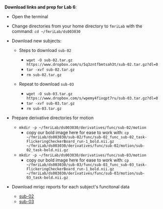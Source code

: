 
**Download links and prep for Lab 6**: <br/>

*  Open the terminal
*  Change directories from your home directory to `fmriLab` with the command: `cd ~/fmriLab/ds003030`
*  Download new subjects:
    * Steps to download `sub-02`
        * `wget -O sub-02.tar.gz https://www.dropbox.com/s/5q3zntfbmtsah3t/sub-02.tar.gz?dl=0`
        * `tar -xvf sub-02.tar.gz`
        * `rm sub-02.tar.gz`


    * Repeat to download `sub-03`
        * `wget -O sub-03.tar.gz https://www.dropbox.com/s/wpemy4fixqpt7ru/sub-03.tar.gz?dl=0`
        * `tar -xvf sub-03.tar.gz`
        * `rm sub-03.tar.gz`

* Prepare derivative directories for motion
    * `mkdir -p ~/fmriLab/ds003030/derivatives/func/sub-02/motion`
        * copy our bold image here for ease to work with: `cp ~/fmriLab/ds003030/sub-02/func/sub-02_func_sub-02_task-FlickeringCheckerBoard_run-1_bold.nii.gz ~/fmriLab/ds003030/derivatives/func/sub-02/motion/sub-02_task-bold.nii.gz`
    * `mkdir -p ~/fmriLab/ds003030/derivatives/func/sub-03/motion`
        * copy our bold image here for ease to work with: `cp ~/fmriLab/ds003030/sub-03/func/sub-03_func_sub-03_task-FlickeringCheckerBoard_run-1_bold.nii.gz ~/fmriLab/ds003030/derivatives/func/sub-03/motion/sub-03_task-bold.nii.gz`

* Download mriqc reports for each subject's funcitonal data
    * [sub-02](https://www.dropbox.com/s/pi21o5p9xcbxko5/sub-02_MRIQC_%20individual%20bold%20report.pdf?dl=0)
    * [sub-03](https://www.dropbox.com/s/mgnlvdci6mx51qj/sub-03_MRIQC_%20individual%20bold%20report.pdf?dl=0)

